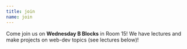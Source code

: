 ```yaml
---
title: join
name: join
---
```

<p>
	Come join us on <strong>Wednesday B Blocks</strong> in Room 15! 
	We have lectures and make projects on web-dev topics (see lectures below)!
</p>